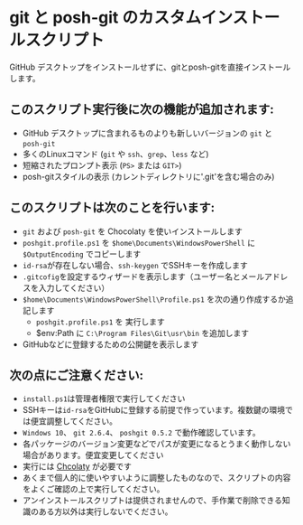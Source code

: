 # git と posh-git のカスタムインストールスクリプト 

GitHub デスクトップをインストールせずに、gitとposh-gitを直接インストールします。

## このスクリプト実行後に次の機能が追加されます:

- GitHub デスクトップに含まれるものよりも新しいバージョンの `git` と `posh-git`
- 多くのLinuxコマンド (`git` や `ssh`、`grep`、`less` など)
- 短縮されたプロンプト表示 (`PS>` または `GIT>`)
- posh-gitスタイルの表示  (カレントディレクトリに'.git'を含む場合のみ)

## このスクリプトは次のことを行います:

- `git` および `posh-git` を Chocolaty を使いインストールします
- `poshgit.profile.ps1` を `$home\Documents\WindowsPowerShell` に `$OutputEncoding` でコピーします
- `id-rsa`が存在しない場合、`ssh-keygen` でSSHキーを作成します
- `.gitcofig`を設定するウィザードを表示します（ユーザー名とメールアドレスを入力してください）
- `$home\Documents\WindowsPowerShell\Profile.ps1` を次の通り作成するか追記します
	- `poshgit.profile.ps1` を 実行します
	- $env:Path に `C:\Program Files\Git\usr\bin` を追加します 
- GitHubなどに登録するための公開鍵を表示します

## 次の点にご注意ください:

- `install.ps1`は管理者権限で実行してください
- SSHキーは`id-rsa`をGitHubに登録する前提で作っています。複数鍵の環境では便宜調整してください。
- `Windows 10`、 `git 2.6.4`、 `poshgit 0.5.2` で動作確認しています。
- 各パッケージのバージョン変更などでパスが変更になるとうまく動作しない場合があります。便宜変更してください
- 実行には [Chcolaty](https://chocolatey.org/) が必要です
- あくまで個人的に使いやすいように調整したものなので、スクリプトの内容をよくご確認の上で実行してください。
- アンインストールスクリプトは提供されませんので、手作業で削除できる知識のある方以外は実行しないでください。

